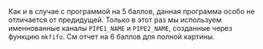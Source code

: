 Как и в случае с программой на 5 баллов, данная программа особо не отличается от предидущей. Только в этот раз мы используем именнованные каналы `PIPE1_NAME` и `PIPE2_NAME`, созданные через функцию `mkfifo`. См отчет на 6 баллов для полной картины.
